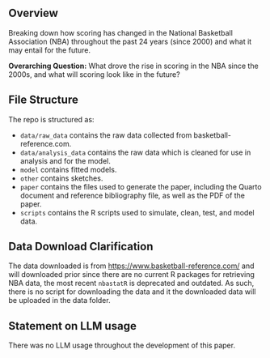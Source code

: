 ## Overview

Breaking down how scoring has changed in the National Basketball Association (NBA) throughout the past 24 years (since 2000) and what it may entail for the future.

**Overarching Question:** What drove the rise in scoring in the NBA since the 2000s, and what will scoring look like in the future?

## File Structure

The repo is structured as:

-   `data/raw_data` contains the raw data collected from basketball-reference.com.
-   `data/analysis_data` contains the raw data which is cleaned for use in analysis and for the model.
-   `model` contains fitted models. 
-   `other` contains sketches.
-   `paper` contains the files used to generate the paper, including the Quarto document and reference bibliography file, as well as the PDF of the paper. 
-   `scripts` contains the R scripts used to simulate, clean, test, and model data.

## Data Download Clarification

The data downloaded is from https://www.basketball-reference.com/ and will downloaded prior since there are no
current R packages for retrieving NBA data, the most recent `nbastatR` is deprecated and outdated. As such,
there is no script for downloading the data and it the downloaded data will be uploaded in the data folder.


## Statement on LLM usage

There was no LLM usage throughout the development of this paper.
